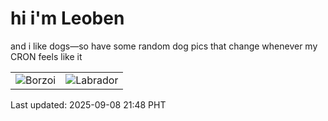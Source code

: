 # hi i'm Leoben

and i like dogs—so have some random dog pics that change whenever my CRON feels like it

|  |  |
|--------|----------|
| ![Borzoi](https://random-dog-vercel.vercel.app/api/random-borzoi?v=1757339329) | ![Labrador](https://random-dog-vercel.vercel.app/api/random-labrador?v=1757339329) |

Last updated: 2025-09-08 21:48 PHT
